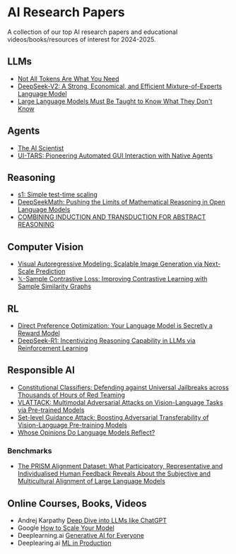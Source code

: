 # AI Research Papers
A collection of our top AI research papers and educational videos/books/resources of interest for 2024-2025.

## LLMs
- [Not All Tokens Are What You Need](https://openreview.net/pdf?id=0NMzBwqaAJ)
- [DeepSeek-V2: A Strong, Economical, and Efficient Mixture-of-Experts Language Model](https://arxiv.org/pdf/2405.04434)
- [Large Language Models Must Be Taught to Know What They Don't Know](https://arxiv.org/abs/2406.08391v1)

## Agents
- [The AI Scientist](https://sakana.ai/ai-scientist/)
- [UI-TARS: Pioneering Automated GUI Interaction with Native Agents](https://arxiv.org/pdf/2501.12326)

## Reasoning
- [s1: Simple test-time scaling](https://arxiv.org/pdf/2501.19393)
- [DeepSeekMath: Pushing the Limits of Mathematical Reasoning in Open Language Models](https://arxiv.org/pdf/2402.03300)
- [COMBINING INDUCTION AND TRANSDUCTION FOR ABSTRACT REASONING](https://www.cs.cornell.edu/~ellisk/documents/arc_induction_vs_transduction.pdf)

## Computer Vision
- [Visual Autoregressive Modeling: Scalable Image Generation via Next-Scale Prediction](https://openreview.net/pdf?id=gojL67CfS8)
- [𝕏-Sample Contrastive Loss: Improving Contrastive Learning with Sample Similarity Graphs](https://arxiv.org/pdf/2407.18134)

## RL
- [Direct Preference Optimization: Your Language Model is Secretly a Reward Model](https://arxiv.org/pdf/2305.18290)
- [DeepSeek-R1: Incentivizing Reasoning Capability in LLMs via Reinforcement Learning](https://arxiv.org/pdf/2501.12948)

## Responsible AI
- [Constitutional Classifiers: Defending against Universal Jailbreaks across Thousands of Hours of Red Teaming](https://arxiv.org/pdf/2501.18837)
- [VLATTACK: Multimodal Adversarial Attacks on Vision-Language Tasks via Pre-trained Models](https://arxiv.org/pdf/2310.04655)
- [Set-level Guidance Attack: Boosting Adversarial Transferability of Vision-Language Pre-training Models](https://arxiv.org/pdf/2307.14061)
- [Whose Opinions Do Language Models Reflect?](https://arxiv.org/abs/2303.17548)

### Benchmarks
- [The PRISM Alignment Dataset: What Participatory, Representative and Individualised Human Feedback Reveals About the Subjective and Multicultural Alignment of Large Language Models](https://openreview.net/pdf?id=DFr5hteojx)

## Online Courses, Books, Videos
- Andrej Karpathy [Deep Dive into LLMs like ChatGPT](https://www.youtube.com/watch?v=7xTGNNLPyMI)
- Google [How to Scale Your Model](https://jax-ml.github.io/scaling-book/)
- Deeplearning.ai [Generative AI for Everyone](https://www.deeplearning.ai/courses/generative-ai-for-everyone/)
- Deeplearing.ai [ML in Production](https://www.deeplearning.ai/courses/machine-learning-in-production/)
